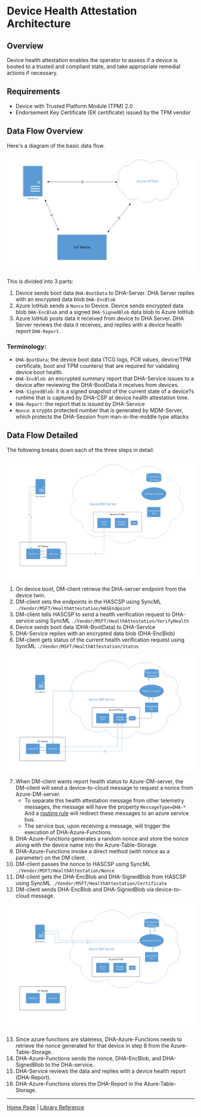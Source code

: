 # Device Health Attestation Architecture

## Overview

Device health attestation enables the operator to assess if a device is booted to a trusted and compliant state, and take appropriate remedial actions if necessary.  

## Requirements

- Device with Trusted Platform Module (TPM) 2.0
- Endorsement Key Certificate (EK certificate) issued by the TPM vendor

## Data Flow Overview
Here's a diagram of the basic data flow.  

<img src="dha-architecture-overview.png"/>

This is divided into 3 parts:

1.	Device sends boot data ```DHA-BootData``` to DHA-Server.  DHA Server replies with an encrypted data blob ```DHA-EncBlob```
2.	Azure IotHub sends a ```Nonce``` to Device.  Device sends encrypted data blob ```DHA-EncBlob``` and a signed ```DHA-SignedBlob``` data blob to Azure IotHub
3.	Azure IotHub posts data it received from device to DHA Server.  DHA Server reviews the data it receives, and replies with a device health report ```DHA-Report```.

### Terminology:

- ```DHA-BootData```: the device boot data (TCG logs, PCR values, device/TPM certificate, boot and TPM counters) that are required for validating device boot health.
- ```DHA-EncBlob```: an encrypted summary report that DHA-Service issues to a device after reviewing the DHA-BootData it receives from devices.
- ```DHA-SignedBlob```: it is a signed snapshot of the current state of a device?s runtime that is captured by DHA-CSP at device health attestation time.
- ```DHA-Report```: the report that is issued by DHA-Service 
- ```Nonce```: a crypto protected number that is generated by MDM-Server, which protects the DHA-Session from man-in-the-middle type attacks


## Data Flow Detailed

The following breaks down each of the three steps in detail:

<img src="dha-architecture-detail1.png"/>

1.	On device boot, DM-client retrieve the DHA-server endpoint from the device twin.
2.	DM-client sets the endpoints in the HASCSP using SyncML ```./Vendor/MSFT/HealthAttestation/HASEndpoint```
3.	DM-client tells HASCSP to send a health verification request to DHA-service using SyncML  ```./Vendor/MSFT/HealthAttestation/VerifyHealth```
4.	Device sends boot data (DHA-BootData) to DHA-Service 
5.	DHA-Service replies with an encrypted data blob (DHA-EncBlob)
6.	DM-client gets status of the current health verification request using SyncML ```./Vendor/MSFT/HealthAttestation/Status```


<img src="dha-architecture-detail2.png"/>

7.	When DM-client wants report health status to Azure-DM-server, the DM-client will send a device-to-cloud message to request a nonce from Azure-DM-server.  
	- To separate this health attestation message from other telemetry messages, the message will have the property ```MessageType=DHA-*```  And a [routing rule](https://azure.microsoft.com/en-us/blog/azure-iot-hub-message-routing-enhances-device-telemetry-and-optimizes-iot-infrastructure-resources/) will redirect these messages to an azure service bus. 
	-	The service bus, upon receiving a message, will trigger the execution of DHA-Azure-Functions.
8.	DHA-Azure-Functions generates a random nonce and store the nonce along with the device name into the Azure-Table-Storage.
9.	DHA-Azure-Functions invoke a direct method (with nonce as a parameter) on the DM client.
10.	DM-client passes the nonce to HASCSP using SyncML ```./Vendor/MSFT/HealthAttestation/Nonce```
11.	DM-client gets the DHA-EncBlob and DHA-SignedBlob from HASCSP using SyncML ```./Vendor/MSFT/HealthAttestation/Certificate```
12.	DM-client sends DHA-EncBlob and DHA-SignedBlob via device-to-cloud message.

<img src="dha-architecture-detail3.png"/>

13.	Since azure functions are stateless, DHA-Azure-Functions needs to retrieve the nonce generated for that device in step 8 from the Azure-Table-Storage.
14.	DHA-Azure-Functions sends the nonce, DHA-EncBlob, and DHA-SignedBlob to the DHA-service.
15.	DHA-Service reviews the data and replies with a device health report (DHA-Report).
16.	DHA-Azure-Functions stores the DHA-Report in the Azure-Table-Storage.

----

[Home Page](../README.md) | [Library Reference](library-reference.md)